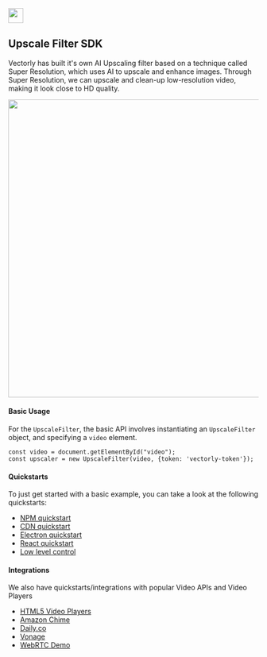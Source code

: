 <img src="https://user-images.githubusercontent.com/5678502/134426534-effa11ab-2048-4d1f-85b0-d3355bce04f5.png" height="30" >

## Upscale Filter SDK

Vectorly has built it's own AI Upscaling filter based on a technique called Super Resolution, which uses AI to upscale and enhance images. Through Super Resolution, we can upscale and clean-up low-resolution video, making it look close to HD quality.

<img src="https://user-images.githubusercontent.com/5678502/134424900-b3bf24f0-85aa-42e8-abd2-366940150d73.png" width="600" >


#### Basic Usage

For the `UpscaleFilter`, the basic API involves instantiating an `UpscaleFilter` object, and specifying a `video` element.

    const video = document.getElementById("video");
    const upscaler = new UpscaleFilter(video, {token: 'vectorly-token'});

#### Quickstarts

To just get started with a basic example, you can take a look at the following quickstarts:
* [NPM quickstart](npm-load-filters)
* [CDN quickstart](html5-plugins-demo/standalone/index.html)
* [Electron quickstart](electron-demo)
* [React quickstart](react-demo)
* [Low level control](low-level-control)


#### Integrations

We also have quickstarts/integrations with popular Video APIs and Video Players

* [HTML5 Video Players](html5-plugins-demo)
* [Amazon Chime](amazon-chime-sdk-demo)
* [Daily.co](daily-co-demo)
* [Vonage](vonage-demo)
* [WebRTC Demo](webrtc-demo)
